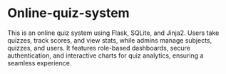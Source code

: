 # Online-quiz-system
This is an online quiz system using Flask, SQLite, and Jinja2. Users take quizzes, track scores, and view stats, while admins manage subjects, quizzes, and users. It features role-based dashboards, secure authentication, and interactive charts for quiz analytics, ensuring a seamless experience.
